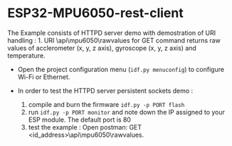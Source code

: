 # ESP32-MPU6050-rest-client

The Example consists of HTTPD server demo with demostration of URI handling :
    1. URI \api\mpu6050\rawvalues for GET command returns raw values of acclerometer (x, y, z axis), gyroscope (x, y, z axis) and temperature.

* Open the project configuration menu (`idf.py menuconfig`) to configure Wi-Fi or Ethernet. 

* In order to test the HTTPD server persistent sockets demo :
    1. compile and burn the firmware `idf.py -p PORT flash`
    2. run `idf.py -p PORT monitor` and note down the IP assigned to your ESP module. The default port is 80
    3. test the example :
        Open postman: GET <id_address>\api\mpu6050\rawvalues.
